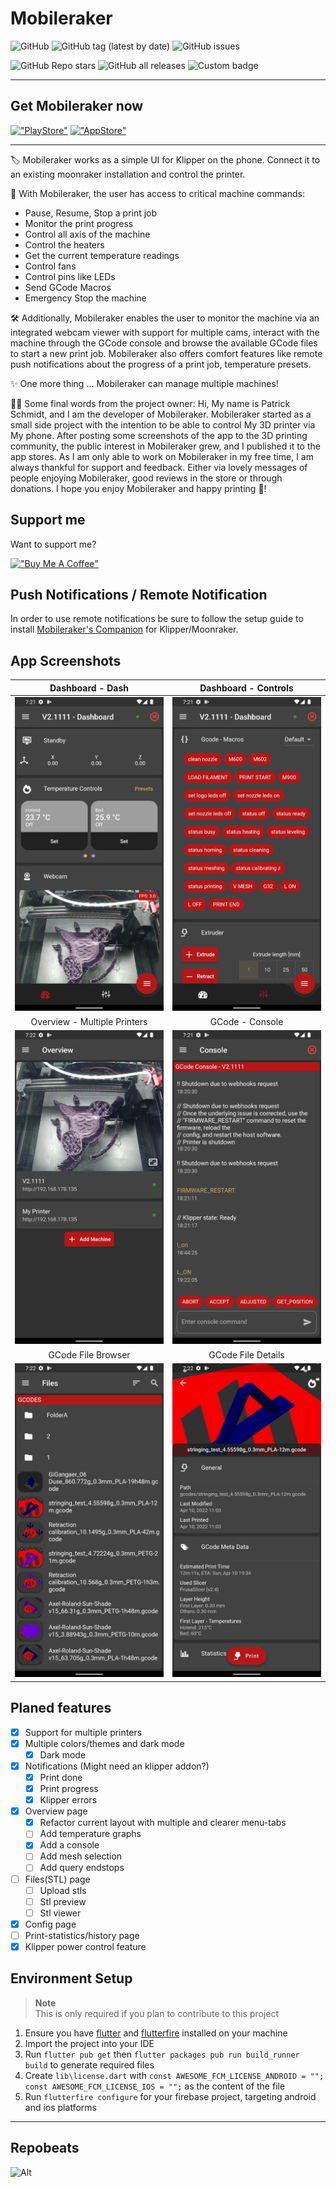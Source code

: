 # Mobileraker

![GitHub](https://img.shields.io/github/license/Clon1998/mobileraker?style=for-the-badge)
![GitHub tag (latest by date)](https://img.shields.io/github/v/tag/clon1998/mobileraker?style=for-the-badge)
![GitHub issues](https://img.shields.io/github/issues/Clon1998/mobileraker?style=for-the-badge)

![GitHub Repo stars](https://img.shields.io/github/stars/Clon1998/mobileraker?style=for-the-badge)
![GitHub all releases](https://img.shields.io/github/downloads/clon1998/mobileraker/total?style=for-the-badge)
![Custom badge](https://img.shields.io/endpoint?color=%235fd102&style=for-the-badge&url=https%3A%2F%2Fplayshields.herokuapp.com%2Fplay%3Fi%3Dcom.mobileraker.android%26l%3DAndroid%26m%3D%24installs)

---

## Get Mobileraker now

[!["PlayStore"](https://img.shields.io/badge/Google_Play-414141?style=for-the-badge&logo=google-play&logoColor=white)](https://play.google.com/store/apps/details?id=com.mobileraker.android)
[!["AppStore"](https://img.shields.io/badge/App_Store-0D96F6?style=for-the-badge&logo=app-store&logoColor=white)](https://apps.apple.com/us/app/mobileraker/id1581451248)

---

🏷️ Mobileraker works as a simple UI for Klipper on the phone. Connect it to an existing moonraker installation and control the printer.

🧰  With Mobileraker, the user has access to critical machine commands:

- Pause, Resume, Stop a print job
- Monitor the print progress
- Control all axis of the machine
- Control the heaters
- Get the current temperature readings
- Control fans
- Control pins like LEDs
- Send GCode Macros
- Emergency Stop the machine

🛠️  Additionally, Mobileraker enables the user to monitor the machine via an integrated webcam viewer with support for multiple cams, interact with the machine through the GCode console and browse the available GCode files to start a new print job.
Mobileraker also offers comfort features like remote push notifications about the progress of a print job, temperature presets.

✨  One more thing ...
Mobileraker can manage multiple machines!

✍🏻  Some final words from the project owner:
Hi,
My name is Patrick Schmidt, and I am the developer of Mobileraker. Mobileraker started as a small side project with the intention to be able to control My 3D printer via My phone. After posting some screenshots of the app to the 3D printing community, the public interest in Mobileraker grew, and I published it to the app stores.
As I am only able to work on Mobileraker in my free time, I am always thankful for support and feedback. Either via lovely messages of people enjoying Mobileraker, good reviews in the store or through donations. I hope you enjoy Mobileraker and happy printing 🙏!

## Support me

Want to support me?

[!["Buy Me A Coffee"](https://www.buymeacoffee.com/assets/img/custom_images/orange_img.png)](https://www.buymeacoffee.com/PadS)

## Push Notifications / Remote Notification

In order to use remote notifications be sure to follow the setup guide to install [Mobileraker's Companion](https://github.com/Clon1998/mobileraker_companion) for Klipper/Moonraker.

## App Screenshots

|                    Dashboard - Dash                     |                   Dashboard - Controls                    |
|:-------------------------------------------------------:|:---------------------------------------------------------:|
| ![Floating Style](misc/images/dashboard_screenshot.png) | ![Grounded Style](misc/images/dashboard2_screenshot.png)  |
|              Overview - Multiple Printers               |                      GCode - Console                      |
| ![Floating Style](misc/images/overview_screenshot.png)  |   ![Grounded Style](misc/images/console_screenshot.png)   |
|                   GCode File Browser                    |                    GCode File Details                     |
|   ![Floating Style](misc/images/files_screenshot.png)   | ![Grounded Style](misc/images/file_detail_screenshot.png) |

## Planed features

- [x] Support for multiple printers
- [X] Multiple colors/themes and dark mode
  - [x] Dark mode
- [x] Notifications (Might need an klipper addon?)
  - [x] Print done
  - [x] Print progress
  - [X] Klipper errors
- [x] Overview page
  - [x] Refactor current layout with multiple and clearer menu-tabs
  - [ ] Add temperature graphs
  - [x] Add a console
  - [ ] Add mesh selection
  - [ ] Add query endstops
- [ ] Files(STL) page
  - [ ] Upload stls
  - [ ] Stl preview
  - [ ] Stl viewer
- [X] Config page
- [ ] Print-statistics/history page
- [X] Klipper power control feature

## Environment Setup
> **Note**   
> This is only required if you plan to contribute to this project

1. Ensure you have [flutter](https://docs.flutter.dev/get-started/install "Flutter installation instructions") and [flutterfire](https://firebase.google.com/docs/flutter/setup?platform=android#install-cli-tools "Firebase Flutter Command Line tools installation instructions") installed on your machine
2. Import the project into your IDE
3. Run `flutter pub get` then `flutter packages pub run build_runner build` to generate required files
4. Create `lib\license.dart` with `const AWESOME_FCM_LICENSE_ANDROID = ""; const AWESOME_FCM_LICENSE_IOS = "";` as the content of the file
5. Run `flutterfire configure` for your firebase project, targeting android and ios platforms

---

## Repobeats

![Alt](https://repobeats.axiom.co/api/embed/4b14f21342f3066389fba0d6e2ebf469f1033848.svg "Repobeats analytics image")
